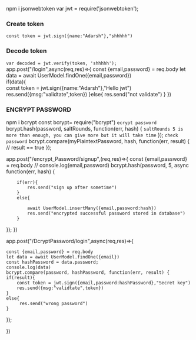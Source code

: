 
npm i jsonwebtoken
var jwt = require('jsonwebtoken');
### Create token
 `const token = jwt.sign({name:"Adarsh"},"shhhhh")`
### Decode token
`var decoded = jwt.verify(token, 'shhhhh');`
app.post("/login",async(req,res)=>{
    const {email,password} = req.body
    let data = await UserModel.findOne({email,password})    
    if(data){      
        const token = jwt.sign({name:"Adarsh"},"Hello jwt")
        res.send({msg:"validtate",token})
    }else{
        res.send("not validate")
    }
})


### ENCRYPT PASSWORD
npm i bcrypt
const bcrypt= require("bcrypt")
`ecrypt password`
bcrypt.hash(password, saltRounds, function(err, hash) {
    `saltRounds 5 is more than enough, you can give more but it will take time`
});
`check password`
bcrypt.compare(myPlaintextPassword, hash, function(err, result) {
    // result == true
});




app.post("/encrypt_Password/signup",(req,res)=>{
    const {email,password} = req.body
    // console.log(email,password)
    bcrypt.hash(password, 5, async function(err, hash) {

        if(err){
            res.send("sign up after sometime")
        }
        else{

            await UserModel.insertMany({email,password:hash})
            res.send("encrypted successful password stored in database")
        }

});
})


app.post("/DcryptPassword/login",async(req,res)=>{
    
    const {email,password} = req.body
    let data = await UserModel.findOne({email})  
    const hashPassword = data.password;  
    console.log(data)
    bcrypt.compare(password, hashPassword, function(err, result) {
    if(result){
        const token = jwt.sign({email,password:hashPassword},"Secret key")
        res.send({msg:"validtate",token})
    }
    else{
         res.send("wrong password")
    }
});

})
